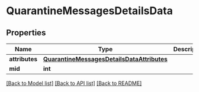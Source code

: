 # QuarantineMessagesDetailsData

## Properties
Name | Type | Description | Notes
------------ | ------------- | ------------- | -------------
**attributes** | [**QuarantineMessagesDetailsDataAttributes**](QuarantineMessagesDetailsDataAttributes.md) |  | [optional] 
**mid** | **int** |  | [optional] 

[[Back to Model list]](../README.md#documentation-for-models) [[Back to API list]](../README.md#documentation-for-api-endpoints) [[Back to README]](../README.md)

